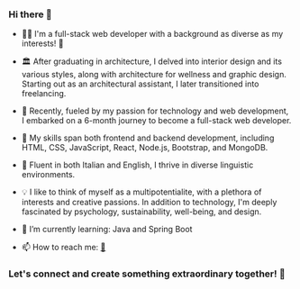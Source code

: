 ### Hi there 👋

- 👩‍💻 I'm a full-stack web developer with a background as diverse as my interests! 🎨

- 🏛️ After graduating in architecture, I delved into interior design and its various styles, along with architecture for wellness and graphic design. Starting out as an architectural assistant, I later transitioned into freelancing.

- 🚀 Recently, fueled by my passion for technology and web development, I embarked on a 6-month journey to become a full-stack web developer.

- 📖 My skills span both frontend and backend development, including HTML, CSS, JavaScript, React, Node.js, Bootstrap, and MongoDB.

- 🏴 Fluent in both Italian and English, I thrive in diverse linguistic environments.

- 💡 I like to think of myself as a multipotentialite, with a plethora of interests and creative passions. In addition to technology, I'm deeply fascinated by psychology, sustainability, well-being, and design.

- 🌱 I’m currently learning: Java and Spring Boot

- 📫 How to reach me: <a href="https://aliceibba-developer.netlify.app/"> 🔮 </a>

<h3>Let's connect and create something extraordinary together! 🌟</h3>

<!--
**alice-ibba5/alice-ibba5** is a ✨ _special_ ✨ repository because its `README.md` (this file) appears on your GitHub profile.

Here are some ideas to get you started:

- 🔭 I’m currently working on ...
- 🌱 I’m currently learning ...
- 👯 I’m looking to collaborate on ...
- 🤔 I’m looking for help with ...
- 💬 Ask me about ...
- 📫 How to reach me: ...
- 😄 Pronouns: ...
- ⚡ Fun fact: ...
-->
